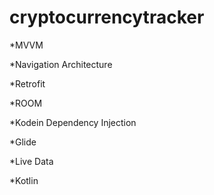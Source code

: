 # cryptocurrencytracker


*MVVM

*Navigation Architecture

*Retrofit

*ROOM

*Kodein Dependency Injection

*Glide

*Live Data

*Kotlin
